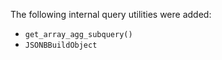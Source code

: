 The following internal query utilities were added:

- `get_array_agg_subquery()`
- `JSONBBuildObject`
